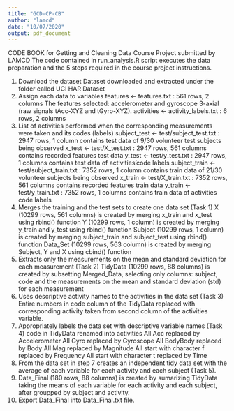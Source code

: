 ```yaml
---
title: "GCD-CP-CB"
author: "lamcd"
date: "10/07/2020"
output: pdf_document
---
```


CODE BOOK for Getting and Cleaning Data Course Project
submitted by LAMCD
The code contained in run_analysis.R script executes the data preparation and the 5 steps required in the course project instructions.
1. Download the dataset
Dataset downloaded and extracted under the folder called UCI HAR Dataset
2. Assign each data to variables
  features <- features.txt : 561 rows, 2 columns
	The features selected: accelerometer and gyroscope 3-axial
	(raw signals tAcc-XYZ and tGyro-XYZ).
  activities <- activity_labels.txt : 6 rows, 2 columns
3. List of activities performed when the corresponding measurements were 	taken and its codes (labels)
  subject_test <- test/subject_test.txt : 2947 rows, 1 column
  contains test data of 9/30 volunteer test subjects being observed
  x_test <- test/X_test.txt : 2947 rows, 561 columns
  contains recorded features test data
  y_test <- test/y_test.txt : 2947 rows, 1 columns
  contains test data of activities’code labels
  subject_train <- test/subject_train.txt : 7352 rows, 1 column
  contains train data of 21/30 volunteer subjects being observed
  x_train <- test/X_train.txt : 7352 rows, 561 columns
  contains recorded features train data
  y_train <- test/y_train.txt : 7352 rows, 1 columns
  contains train data of activities code labels
4. Merges the training and the test sets to create one data set (Task 1)
  X (10299 rows, 561 columns) is created by merging x_train and x_test using 	rbind() function
   Y (10299 rows, 1 column) is created by merging y_train and y_test using 	rbind() function
   Subject (10299 rows, 1 column) is created by merging subject_train and 	subject_test using rbind() function
   Data_Set (10299 rows, 563 column) is created by merging Subject, Y 	and X using cbind() function
5. Extracts only the measurements on the mean and standard deviation for 	each measurement (Task 2)
   TidyData (10299 rows, 88 columns) is created by subsetting Merged_Data, selecting only columns: subject, code and the
   measurements on the mean and standard deviation (std) for each measurement
6. Uses descriptive activity names to the activities in the data set (Task 3)
   Entire numbers in code column of the TidyData replaced with 	corresponding activity taken from second column of the activities
   variable.
7. Appropriately labels the data set with descriptive variable names (Task 4)
   code in TidyData renamed into activities
   All Acc replaced by Accelerometer
   All Gyro replaced by Gyroscope
   All BodyBody replaced by Body
   All Mag replaced by Magnitude
   All start with character f replaced by Frequency
   All start with character t replaced by Time
8. From the data set in step 7 creates an independent tidy data set with the average of each variable for each activity and each
   subject (Task 5).
9. Data_Final (180 rows, 88 columns) is created by sumarizing TidyData 	taking the means of each variable for each activity and
   each subject, 	after groupped by subject and activity.
10. Export Data_Final into Data_Final.txt file.
